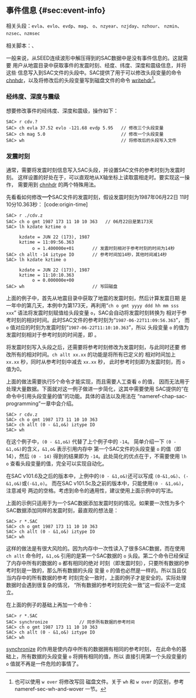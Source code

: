 ## 事件信息 {#sec:event-info}

相关头段：`evla`、`evlo`、`evdp`、`mag`、
`o`、`nzyear`、`nzjday`、`nzhour`、 `nzmin`、`nzsec`、`nzmsec`

相关脚本：、

一般来说，从SEED连续波形中解压得到的SAC数据中是没有事件信息的。这就需要
用户从地震目录中获取事件的发震时刻、经度、纬度、深度和震级信息，并将这些
信息写入到SAC文件的头段中。SAC提供了用于可以修改头段变量的命令
[chnhdr](/commands/chnhdr.html)，以及将修改后的头段变量写到磁盘文件的命令
[writehdr](/commands/writehdr.html)[^1]。

### 经纬度、深度与震级

想要修改事件的经纬度、深度和震级，操作如下：

``` {.bash}
SAC> r cdv.?
SAC> ch evla 37.52 evlo -121.68 evdp 5.95   // 修改三个头段变量
SAC> ch mag 5.0                             // 修改一个头段变量
SAC> wh                                     // 将修改后的头段写入文件
```

### 发震时刻

通常，需要将发震时刻信息写入SAC头段，并设置SAC文件的参考时刻为发震时刻。
这样设置的好处在于，可以直观地从X轴坐标上读取震相走时。要实现这一操作，
需要用到 [chnhdr](/commands/chnhdr.html) 的两个特殊用法。

先看看如何修改**一个**SAC文件的发震时刻，假设发震时刻为1987年06月22日
11时10分10.363秒： \[code:origin-time\]

``` {.bash}
SAC> r ./cdv.z
SAC> ch o gmt 1987 173 11 10 10 363   // 06月22日是第173天
SAC> lh kzdate kztime o

     kzdate = JUN 22 (173), 1987
     kztime = 11:09:56.363
          o = 1.400000e+01       // 发震时刻相对于参考时刻的时间为14秒
SAC> ch allt -14 iztype IO       // 参考时间加14秒，其他时间减14秒
SAC> lh kzdate kztime o

     kzdate = JUN 22 (173), 1987
     kztime = 11:10:10.363
          o = 0.000000e+00
SAC> wh                          // 写回磁盘
```

上面的例子中，首先从地震目录中获取了地震的发震时刻，然后计算发震日期
是一年中的第几天，本例中为第173天，再利用“`ch o gmt yyyy ddd hh mm sss xxx`”
语法将发震时刻赋值给头段变量 `o`，SAC会自动将发震时刻转换为
相对于参考时刻的相对时间。此时SAC文件的参考时刻为“`1987-06-22T11:09:56.363`”，
而 `o` 值对应的时刻为发震时刻“`1987-06-22T11:10:10.363`”，所以 头段变量
`o` 的值为发震时刻相对于参考时刻的时间差，即 。

将发震时刻写入头段之后，还需要将参考时刻修改为发震时刻，与此同时还要
修改所有的相对时间。`ch allt xx.xx` 的功能是将所有已定义的 相对时间加上
`xx.xx` 秒，同时从参考时刻中减去 `xx.xx` 秒，
此时参考时刻即为发震时刻，而 `o` 值为0。

上面的做法需要执行5个命令才能实现，而且需要人工查看 `o` 的值，
因而无法用于处理大量数据。下面就对这一例子做进一步简化，这其中需要使用
SAC提供的“在命令中引用头段变量的值”的功能。具体的语法以及用法在
“nameref-chap-sac-programming”一章中会介绍。

``` {.bash}
SAC> r cdv.z
SAC> ch o gmt 1987 173 11 10 10 363
SAC> ch allt (0 - &1,o&) iztype IO
SAC> wh
```

在这个例子中，`(0 - &1,o&)` 代替了上个例子中的 `-14`。 简单介绍一下
`(0 - &1,o&)`的含义，`&1,o&` 表示引用内存中 第一个SAC文件的头段变量 `o`
的值（即14），然后 `(0 - 14)` 得到的结果即为
`-14`。此处简化的优点在于，不需要使用 `lh o`
查看头段变量的值，完全可以实现自动化。

在SAC v101.6及之后的版本中，上例中的`(0 - &1,o&)`还可以写成
`(0-&1,o&)`、`(-&1,o&)`或`(-&1,o)`。 而在SAC
v101.5c及之前的版本中，只能使用`(0 - &1,o&)`，注意减号
两边的空格。考虑到命令的通用性，建议使用上面示例中的写法。

上面的示例只适用于为一个SAC数据添加发震时刻的情况。如果要一次性为多个
SAC数据添加同样的发震时刻，最直观的想法是：

``` {.bash}
SAC> r *.SAC
SAC> ch o gmt 1987 173 11 10 10 363
SAC> ch allt (0 - &1,o&) iztype IO
SAC> wh
```

这样的做法是有很大风险的。因为内存中一次性读入了很多SAC数据，而在使用
`ch allt` 命令时，`&1,o&` 引用的是第一个SAC数据的 `o`
头段。第二个命令已经保证了内存中所有的数据的 `o` 都有相同的绝对
时刻（即发震时刻），只要所有数据的参考时刻是一致的，那么所有数据的头段
变量 `o` 的值也必然是一样的。所以当且仅当内存中的所有数据的参考
时刻完全一致时，上面的例子才是安全的。实际处理数据时会遇到很复杂的情况，
“所有数据的参考时刻完全一致”这一假设不一定成立。

在上面的例子的基础上再加一个命令：

``` {.bash}
SAC> r *.SAC
SAC> synchronize            // 同步所有数据的参考时间
SAC> ch o gmt 1987 173 11 10 10 363
SAC> ch allt (0 - &1,o&) iztype IO
SAC> wh
```

[synchronize](/commands/synchronize.html)
的作用是使内存中所有的数据拥有相同的参考时刻，
在此命令的基础上，所有数据的头段变量 `o` 将拥有相同的值，所以
直接引用第一个头段变量的 `o` 值就不再是一件危险的事情了。

[^1]: 也可以使用 `w over` 将修改写回 磁盘文件。关于 `wh` 和 `w over`
    的区别，参考 nameref-sec-wh-and-wover 一节。
